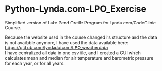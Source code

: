 # Python-Lynda.com-LPO_Exercise
Simplified version of Lake Pend Oreille Program for Lynda.com/CodeClinic Course.  

Because the website used in the course changed its structure and the data is not available anymore, I have used the data available here: https://github.com/lyndadotcom/LPO_weatherdata  
I have centralized all data in one csv file, and I created a GUI which calculates mean and median for air temperature and barometric pressure for each year, or for all years.
